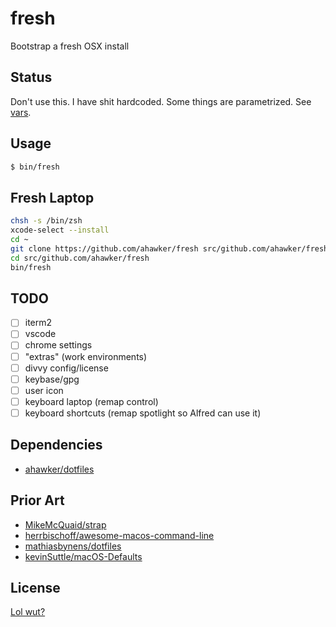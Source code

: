 # fresh

Bootstrap a fresh OSX install

## Status

Don't use this. I have shit hardcoded. Some things are parametrized. See [vars](vars).

## Usage

```sh
$ bin/fresh
```

## Fresh Laptop

```sh
chsh -s /bin/zsh
xcode-select --install
cd ~
git clone https://github.com/ahawker/fresh src/github.com/ahawker/fresh
cd src/github.com/ahawker/fresh
bin/fresh
```

## TODO

* [ ] iterm2
* [ ] vscode
* [ ] chrome settings
* [ ] "extras" (work environments)
* [ ] divvy config/license
* [ ] keybase/gpg
* [ ] user icon
* [ ] keyboard laptop (remap control)
* [ ] keyboard shortcuts (remap spotlight so Alfred can use it)

## Dependencies

* [ahawker/dotfiles](https://github.com/ahawker/dotfiles)

## Prior Art

* [MikeMcQuaid/strap](https://github.com/MikeMcQuaid/strap)
* [herrbischoff/awesome-macos-command-line](https://github.com/herrbischoff/awesome-macos-command-line)
* [mathiasbynens/dotfiles](https://github.com/mathiasbynens/dotfiles)
* [kevinSuttle/macOS-Defaults](https://github.com/kevinSuttle/macOS-Defaults)

## License

[Lol wut?](LICENSE)
